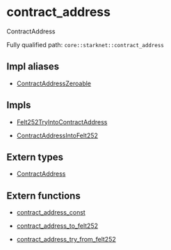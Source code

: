 # contract_address

ContractAddress

Fully qualified path: `core::starknet::contract_address`

## Impl aliases

- [ContractAddressZeroable](./core-starknet-contract_address-ContractAddressZeroable.md)

## Impls

- [Felt252TryIntoContractAddress](./core-starknet-contract_address-Felt252TryIntoContractAddress.md)

- [ContractAddressIntoFelt252](./core-starknet-contract_address-ContractAddressIntoFelt252.md)

## Extern types

- [ContractAddress](./core-starknet-contract_address-ContractAddress.md)

## Extern functions

- [contract_address_const](./core-starknet-contract_address-contract_address_const.md)

- [contract_address_to_felt252](./core-starknet-contract_address-contract_address_to_felt252.md)

- [contract_address_try_from_felt252](./core-starknet-contract_address-contract_address_try_from_felt252.md)

